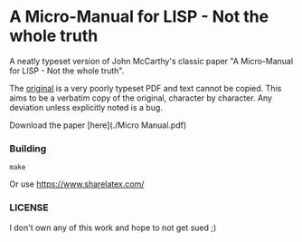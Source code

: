 # A Micro-Manual for LISP - Not the whole truth

A neatly typeset version of John McCarthy's classic paper "A Micro-Manual for
LISP - Not the whole truth".

The [original](https://cse.sc.edu/~mgv/csce330f15/micromanualLISP.pdf) is a very
poorly typeset PDF and text cannot be copied. This aims to be a verbatim copy of
the original, character by character. Any deviation unless explicitly noted is a
bug.

Download the paper [here](./Micro Manual.pdf)

### Building

    make

Or use https://www.sharelatex.com/

### LICENSE

I don't own any of this work and hope to not get sued ;)
